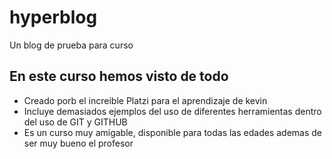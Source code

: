 # hyperblog
Un blog de prueba para curso

## En este curso hemos visto de todo
* Creado porb  el increible Platzi para el aprendizaje de kevin
* Incluye demasiados ejemplos del uso de diferentes herramientas dentro del uso de GIT y GITHUB
* Es un curso muy amigable, disponible para todas las edades ademas de ser muy bueno el profesor
